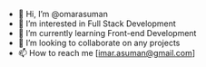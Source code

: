 - 👋 Hi, I’m @omarasuman
- 👀 I’m interested in Full Stack Development
- 🌱 I’m currently learning Front-end Development
- 💞️ I’m looking to collaborate on any projects
- 📫 How to reach me [imar.asuman@gmail.com]

<!---
omarasuman/omarasuman is a ✨ special ✨ repository because its `README.md` (this file) appears on your GitHub profile.
You can click the Preview link to take a look at your changes.
--->
